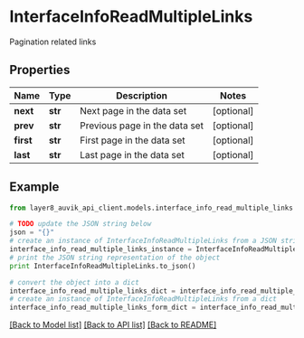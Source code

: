 # InterfaceInfoReadMultipleLinks

Pagination related links

## Properties
Name | Type | Description | Notes
------------ | ------------- | ------------- | -------------
**next** | **str** | Next page in the data set | [optional] 
**prev** | **str** | Previous page in the data set | [optional] 
**first** | **str** | First page in the data set | [optional] 
**last** | **str** | Last page in the data set | [optional] 

## Example

```python
from layer8_auvik_api_client.models.interface_info_read_multiple_links import InterfaceInfoReadMultipleLinks

# TODO update the JSON string below
json = "{}"
# create an instance of InterfaceInfoReadMultipleLinks from a JSON string
interface_info_read_multiple_links_instance = InterfaceInfoReadMultipleLinks.from_json(json)
# print the JSON string representation of the object
print InterfaceInfoReadMultipleLinks.to_json()

# convert the object into a dict
interface_info_read_multiple_links_dict = interface_info_read_multiple_links_instance.to_dict()
# create an instance of InterfaceInfoReadMultipleLinks from a dict
interface_info_read_multiple_links_form_dict = interface_info_read_multiple_links.from_dict(interface_info_read_multiple_links_dict)
```
[[Back to Model list]](../README.md#documentation-for-models) [[Back to API list]](../README.md#documentation-for-api-endpoints) [[Back to README]](../README.md)


